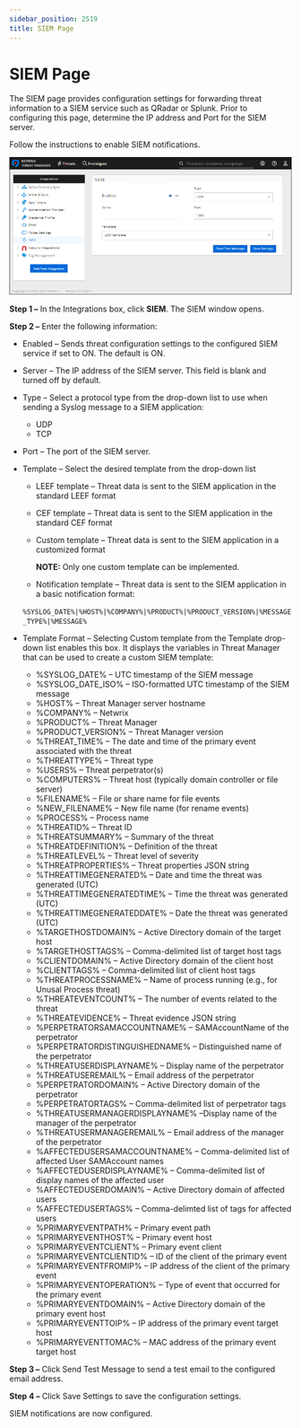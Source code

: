 ```yaml
---
sidebar_position: 2519
title: SIEM Page
---
```


# SIEM Page

The SIEM page provides configuration settings for forwarding threat information to a SIEM service such as QRadar or Splunk. Prior to configuring this page, determine the IP address and Port for the SIEM server.

Follow the instructions to enable SIEM notifications.

![](../../../../../../../static/images/ThreatManager_3.0/Content/Resources/Images/ThreatManager/Admin/Configuration/Integrations/SIEMPage.png)

**Step 1 –** In the Integrations box, click **SIEM**. The SIEM window opens.

**Step 2 –** Enter the following information:

* Enabled – Sends threat configuration settings to the configured SIEM service if set to ON. The default is ON.
* Server – The IP address of the SIEM server. This field is blank and turned off by default.
* Type – Select a protocol type from the drop-down list to use when sending a Syslog message to a SIEM application:
  * UDP
  * TCP
* Port – The port of the SIEM server.
* Template – Select the desired template from the drop-down list

  * LEEF template – Threat data is sent to the SIEM application in the standard LEEF format
  * CEF template – Threat data is sent to the SIEM application in the standard CEF format
  * Custom template – Threat data is sent to the SIEM application in a customized format

    **NOTE:** Only one custom template can be implemented.
  * Notification template – Threat data is sent to the SIEM application in a basic notification format:

  `%SYSLOG_DATE%|%HOST%|%COMPANY%|%PRODUCT%|%PRODUCT_VERSION%|%MESSAGE_TYPE%|%MESSAGE%`

* Template Format – Selecting Custom template from the Template drop-down list enables this box. It displays the variables in Threat Manager that can be used to create a custom SIEM template:

  * %SYSLOG\_DATE% – UTC timestamp of the SIEM message
  * %SYSLOG\_DATE\_ISO% – ISO-formatted UTC timestamp of the SIEM message
  * %HOST% – Threat Manager server hostname
  * %COMPANY% – Netwrix
  * %PRODUCT% – Threat Manager
  * %PRODUCT\_VERSION% – Threat Manager version
  * %THREAT\_TIME% – The date and time of the primary event associated with the threat
  * %THREATTYPE% – Threat type
  * %USERS% – Threat perpetrator(s)
  * %COMPUTERS% – Threat host (typically domain controller or file server)
  * %FILENAME% – File or share name for file events
  * %NEW\_FILENAME% – New file name (for rename events)
  * %PROCESS% – Process name
  * %THREATID% – Threat ID
  * %THREATSUMMARY% – Summary of the threat
  * %THREATDEFINITION% – Definition of the threat
  * %THREATLEVEL% – Threat level of severity
  * %THREATPROPERTIES% – Threat properties JSON string
  * %THREATTIMEGENERATED% – Date and time the threat was generated (UTC)
  * %THREATTIMEGENERATEDTIME% – Time the threat was generated (UTC)
  * %THREATTIMEGENERATEDDATE% – Date the threat was generated (UTC)
  * %TARGETHOSTDOMAIN% – Active Directory domain of the target host
  * %TARGETHOSTTAGS% – Comma-delimited list of target host tags
  * %CLIENTDOMAIN% – Active Directory domain of the client host
  * %CLIENTTAGS% – Comma-delimited list of client host tags
  * %THREATPROCESSNAME% – Name of process running (e.g., for Unusal Process threat)
  * %THREATEVENTCOUNT% – The number of events related to the threat
  * %THREATEVIDENCE% – Threat evidence JSON string
  * %PERPETRATORSAMACCOUNTNAME% – SAMAccountName of the perpetrator
  * %PERPETRATORDISTINGUISHEDNAME% – Distinguished name of the perpetrator
  * %THREATUSERDISPLAYNAME% – Display name of the perpetrator
  * %THREATUSEREMAIL% – Email address of the perpetrator
  * %PERPETRATORDOMAIN% – Active Directory domain of the perpetrator
  * %PERPETRATORTAGS% – Comma-delimited list of perpetrator tags
  * %THREATUSERMANAGERDISPLAYNAME% –Display name of the manager of the perpetrator
  * %THREATUSERMANAGEREMAIL% – Email address of the manager of the perpetrator
  * %AFFECTEDUSERSAMACCOUNTNAME% – Comma-delimited list of affected User SAMAccount names
  * %AFFECTEDUSERDISPLAYNAME% – Comma-delimited list of display names of the affected user
  * %AFFECTEDUSERDOMAIN% – Active Directory domain of affected users
  * %AFFECTEDUSERTAGS% – Comma-delimted list of tags for affected users
  * %PRIMARYEVENTPATH% – Primary event path
  * %PRIMARYEVENTHOST% – Primary event host
  * %PRIMARYEVENTCLIENT% – Primary event client
  * %PRIMARYEVENTCLIENTID% – ID of the client of the primary event
  * %PRIMARYEVENTFROMIP% – IP address of the client of the primary event
  * %PRIMARYEVENTOPERATION% – Type of event that occurred for the primary event
  * %PRIMARYEVENTDOMAIN% – Active Directory domain of the primary event host
  * %PRIMARYEVENTTOIP% – IP address of the primary event target host
  * %PRIMARYEVENTTOMAC% – MAC address of the primary event target host

**Step 3 –** Click Send Test Message to send a test email to the configured email address.

**Step 4 –** Click Save Settings to save the configuration settings.

SIEM notifications are now configured.